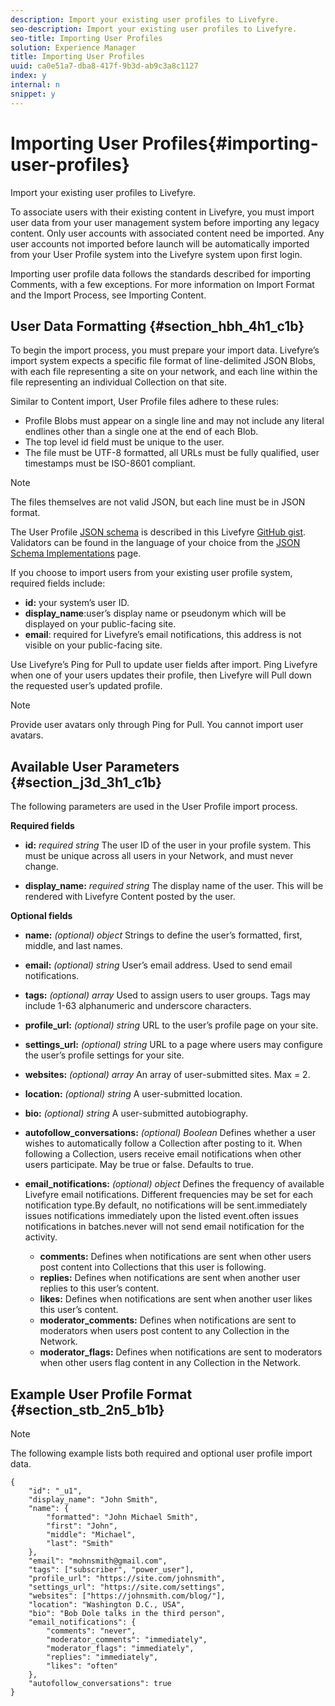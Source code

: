 ```yaml
---
description: Import your existing user profiles to Livefyre.
seo-description: Import your existing user profiles to Livefyre.
seo-title: Importing User Profiles
solution: Experience Manager
title: Importing User Profiles
uuid: ca0e51a7-dba8-417f-9b3d-ab9c3a8c1127
index: y
internal: n
snippet: y
---
```


# Importing User Profiles{#importing-user-profiles}

Import your existing user profiles to Livefyre.

To associate users with their existing content in Livefyre, you must import user data from your user management system before importing any legacy content. Only user accounts with associated content need be imported. Any user accounts not imported before launch will be automatically imported from your User Profile system into the Livefyre system upon first login.

Importing user profile data follows the standards described for importing Comments, with a few exceptions. For more information on Import Format and the Import Process, see Importing Content.

## User Data Formatting {#section_hbh_4h1_c1b}

To begin the import process, you must prepare your import data. Livefyre’s import system expects a specific file format of line-delimited JSON Blobs, with each file representing a site on your network, and each line within the file representing an individual Collection on that site.

Similar to Content import, User Profile files adhere to these rules:

* Profile Blobs must appear on a single line and may not include any literal endlines other than a single one at the end of each Blob.
* The top level id field must be unique to the user.
* The file must be UTF-8 formatted, all URLs must be fully qualified, user timestamps must be ISO-8601 compliant.

>[!NOTE]
>
>The files themselves are not valid JSON, but each line must be in JSON format.

The User Profile [JSON schema](https://json-schema.org/) is described in this Livefyre [GitHub gist](https://github.com/Livefyre/import-tools/blob/master/lfvalidator/jsonschema/user_schema.json). Validators can be found in the language of your choice from the [JSON Schema Implementations](https://json-schema.org/implementations.html) page.

If you choose to import users from your existing user profile system, required fields include:

* **id:** your system’s user ID. 
* **display_name**:user’s display name or pseudonym which will be displayed on your public-facing site.
* **email**: required for Livefyre’s email notifications, this address is not visible on your public-facing site.

Use Livefyre’s Ping for Pull to update user fields after import. Ping Livefyre when one of your users updates their profile, then Livefyre will Pull down the requested user’s updated profile.

>[!NOTE]
>
>Provide user avatars only through Ping for Pull. You cannot import user avatars.

## Available User Parameters {#section_j3d_3h1_c1b}

The following parameters are used in the User Profile import process.

**Required fields**

* **id:** *required string* The user ID of the user in your profile system. This must be unique across all users in your Network, and must never change.

* **display_name:** *required string* The display name of the user. This will be rendered with Livefyre Content posted by the user.

**Optional fields**

* **name:** *(optional) object* Strings to define the user’s formatted, first, middle, and last names.

* **email:** *(optional) string* User’s email address. Used to send email notifications.

* **tags:** *(optional) array* Used to assign users to user groups. Tags may include 1-63 alphanumeric and underscore characters.

* **profile_url:** *(optional) string* URL to the user’s profile page on your site.

* **settings_url:** *(optional) string* URL to a page where users may configure the user’s profile settings for your site.

* **websites:** *(optional) array* An array of user-submitted sites. Max = 2.

* **location:** *(optional) string* A user-submitted location.

* **bio:** *(optional) string* A user-submitted autobiography.

* **autofollow_conversations:** *(optional) Boolean* Defines whether a user wishes to automatically follow a Collection after posting to it. When following a Collection, users receive email notifications when other users participate. May be true or false. Defaults to true.

* **email_notifications:** *(optional) object* Defines the frequency of available Livefyre email notifications. Different frequencies may be set for each notification type.By default, no notifications will be sent.immediately issues notifications immediately upon the listed event.often issues notifications in batches.never will not send email notification for the activity.
  * **comments:** Defines when notifications are sent when other users post content into Collections that this user is following.
  * **replies:** Defines when notifications are sent when another user replies to this user’s content.
  * **likes:** Defines when notifications are sent when another user likes this user’s content.
  * **moderator_comments:** Defines when notifications are sent to moderators when users post content to any Collection in the Network.
  * **moderator_flags:** Defines when notifications are sent to moderators when other users flag content in any Collection in the Network.

## Example User Profile Format {#section_stb_2n5_b1b}

>[!NOTE]
>
>The following example lists both required and optional user profile import data.

```
{
    "id": "_u1",
    "display_name": "John Smith",
    "name": {
        "formatted": "John Michael Smith",
        "first": "John",
        "middle": "Michael",
        "last": "Smith"
    },
    "email": "mohnsmith@gmail.com",
    "tags": ["subscriber", "power_user"],
    "profile_url": "https://site.com/johnsmith",
    "settings_url": "https://site.com/settings",
    "websites": ["https://johnsmith.com/blog/"],
    "location": "Washington D.C., USA",
    "bio": "Bob Dole talks in the third person",
    "email_notifications": {
        "comments": "never",
        "moderator_comments": "immediately",
        "moderator_flags": "immediately",
        "replies": "immediately",
        "likes": "often"
    },
    "autofollow_conversations": true
}
```

